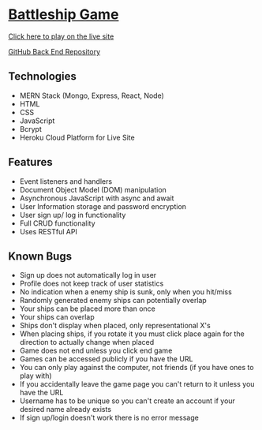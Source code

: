 # [Battleship Game](https://playbattleship.herokuapp.com/)

[Click here to play on the live site](https://playbattleship.herokuapp.com/)

[GitHub Back End Repository](https://github.com/caldric/battleship-api/)

## Technologies

- MERN Stack (Mongo, Express, React, Node)
- HTML
- CSS
- JavaScript
- Bcrypt
- Heroku Cloud Platform for Live Site

## Features

- Event listeners and handlers
- Document Object Model (DOM) manipulation
- Asynchronous JavaScript with async and await
- User Information storage and password encryption
- User sign up/ log in functionality
- Full CRUD functionality
- Uses RESTful API

## Known Bugs

- Sign up does not automatically log in user
- Profile does not keep track of user statistics
- No indication when a enemy ship is sunk, only when you hit/miss
- Randomly generated enemy ships can potentially overlap
- Your ships can be placed more than once
- Your ships can overlap
- Ships don't display when placed, only representational X's
- When placing ships, if you rotate it you must click place again for the direction to actually change when placed
- Game does not end unless you click end game
- Games can be accessed publicly if you have the URL
- You can only play against the computer, not friends (if you have ones to play with)
- If you accidentally leave the game page you can't return to it unless you have the URL
- Username has to be unique so you can't create an account if your desired name already exists
- If sign up/login doesn't work there is no error message

